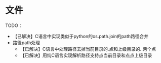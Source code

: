 # 文件

TODO：

* 【已解决】C语言中实现类似于python的os.path.join的path路径合并
* 路径path处理
  * 【已解决】C语言中处理路径去掉当前目录的.点和上级目录的..两个点
  * 【已解决】用纯C语言实现解析路径支持点当前目录和点点上级目录
